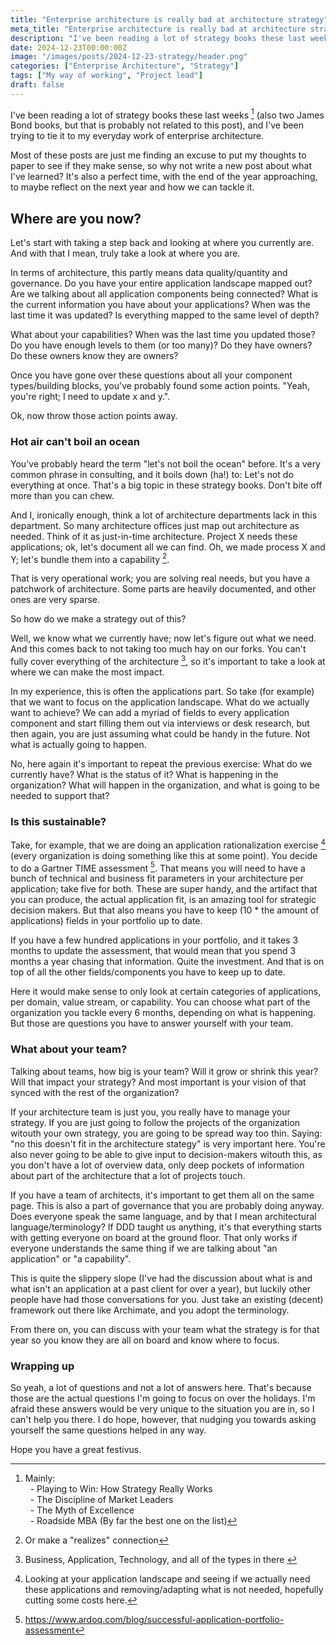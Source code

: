 ```yaml
---
title: "Enterprise architecture is really bad at architecture strategy"
meta_title: "Enterprise architecture is really bad at architecture strategy"
description: "I've been reading a lot of strategy books these last weeksand I've been trying to tie it to my everyday work of enterprise architecture. Most of these posts are just me finding an excuse to put my thoughts to paper to see if they make sense, so why not write a new post about what I've learned?"
date: 2024-12-23T00:00:00Z
image: "/images/posts/2024-12-23-strategy/header.png"
categories: ["Enterprise Architecture", "Strategy"]
tags: ["My way of working", "Project lead"]
draft: false
---
```


I've been reading a lot of strategy books these last weeks [^1] (also two James Bond books, but that is probably not related to this post), and I've been trying to tie it to my everyday work of enterprise architecture. 

Most of these posts are just me finding an excuse to put my thoughts to paper to see if they make sense, so why not write a new post about what I've learned? It's also a perfect time, with the end of the year approaching, to maybe reflect on the next year and how we can tackle it.

## Where are you now?

Let's start with taking a step back and looking at where you currently are. And with that I mean, truly take a look at where you are. 

In terms of architecture, this partly means data quality/quantity and governance. Do you have your entire application landscape mapped out? Are we talking about all application components being connected? What is the current information you have about your applications? When was the last time it was updated? Is everything mapped to the same level of depth?

What about your capabilities? When was the last time you updated those? Do you have enough levels to them (or too many)? Do they have owners? Do these owners know they are owners?

Once you have gone over these questions about all your component types/building blocks, you've probably found some action points. "Yeah, you're right; I need to update x and y.".

Ok, now throw those action points away.

### Hot air can't boil an ocean

You've probably heard the term "let's not boil the ocean" before. It's a very common phrase in consulting, and it boils down (ha!) to: Let's not do everything at once. That's a big topic in these strategy books. Don't bite off more than you can chew. 

And I, ironically enough, think a lot of architecture departments lack in this department. So many architecture offices just map out architecture as needed. Think of it as just-in-time architecture. Project X needs these applications; ok, let's document all we can find. Oh, we made process X and Y; let's bundle them into a capability [^2]. 

That is very operational work; you are solving real needs, but you have a patchwork of architecture. Some parts are heavily documented, and other ones are very sparse. 

So how do we make a strategy out of this?

Well, we know what we currently have; now let's figure out what we need. And this comes back to not taking too much hay on our forks. You can't fully cover everything of the architecture [^3], so it's important to take a look at where we can make the most impact.

In my experience, this is often the applications part. So take (for example) that we want to focus on the application landscape. What do we actually want to achieve? We can add a myriad of fields to every application component and start filling them out via interviews or desk research, but then again, you are just assuming what could be handy in the future. Not what is actually going to happen.

No, here again it's important to repeat the previous exercise: What do we currently have? What is the status of it? What is happening in the organization? What will happen in the organization, and what is going to be needed to support that?

### Is this sustainable? 

Take, for example, that we are doing an application rationalization exercise [^4] (every organization is doing something like this at some point). You decide to do a Gartner TIME assessment [^5]. That means you will need to have a bunch of technical and business fit parameters in your architecture per application; take five for both. These are super handy, and the artifact that you can produce, the actual application fit, is an amazing tool for strategic decision makers. But that also means you have to keep (10 \* the amount of applications) fields in your portfolio up to date.

If you have a few hundred applications in your portfolio, and it takes 3 months to update the assessment, that would mean that you spend 3 months a year chasing that information. Quite the investment. And that is on top of all the other fields/components you have to keep up to date.

Here it would make sense to only look at certain categories of applications, per domain, value stream, or capability. You can choose what part of the organization you tackle every 6 months, depending on what is happening. But those are questions you have to answer yourself with your team.

### What about your team?

Talking about teams, how big is your team? Will it grow or shrink this year? Will that impact your strategy? And most important is your vision of that synced with the rest of the organization? 

If your architecture team is just you, you really have to manage your strategy. If you are just going to follow the projects of the organization witouth your own strategy, you are going to be spread way too thin. Saying: "no this doesn't fit in the architecture stategy" is very important here. You're also never going to be able to give input to decision-makers witouth this, as you don't have a lot of overview data, only deep pockets of information about part of the architecture that a lot of projects touch.

If you have a team of architects, it's important to get them all on the same page. This is also a part of governance that you are probably doing anyway. Does everyone speak the same language, and by that I mean architectural language/terminology? If DDD taught us anything, it's that everything starts with getting everyone on board at the ground floor. That only works if everyone understands the same thing if we are talking about "an application" or "a capability".

This is quite the slippery slope (I've had the discussion about what is and what isn't an application at a past client for over a year), but luckily other people have had those conversations for you. Just take an existing (decent) framework out there like Archimate, and you adopt the terminology.

From there on, you can discuss with your team what the strategy is for that year so you know they are all on board and know where to focus.

### Wrapping up

So yeah, a lot of questions and not a lot of answers here. That's because those are the actual questions I'm going to focus on over the holidays. I'm afraid these answers would be very unique to the situation you are in, so I can't help you there. I do hope, however, that nudging you towards asking yourself the same questions helped in any way.

Hope you have a great festivus.

[^1]:
    Mainly:   
      - Playing to Win: How Strategy Really Works  
      - The Discipline of Market Leaders  
      - The Myth of Excellence  
      - Roadside MBA (By far the best one on the list)

[^2]: Or make a "realizes" connection

[^3]: Business, Application, Technology, and all of the types in there 

[^4]: Looking at your application landscape and seeing if we actually need these applications and removing/adapting what is not needed, hopefully cutting some costs here.

[^5]: https://www.ardoq.com/blog/successful-application-portfolio-assessment
